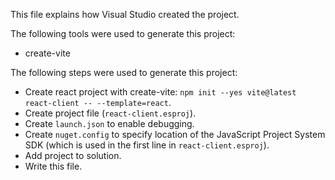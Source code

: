 This file explains how Visual Studio created the project.

The following tools were used to generate this project:
- create-vite

The following steps were used to generate this project:
- Create react project with create-vite: `npm init --yes vite@latest react-client -- --template=react`.
- Create project file (`react-client.esproj`).
- Create `launch.json` to enable debugging.
- Create `nuget.config` to specify location of the JavaScript Project System SDK (which is used in the first line in `react-client.esproj`).
- Add project to solution.
- Write this file.
